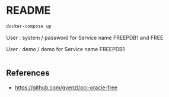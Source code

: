# README

```bash
docker-compose up
```

User : system / password for Service name FREEPDB1 and FREE

User : demo / demo for Service name FREEPDB1


```bash


```

## References


* https://github.com/gvenzl/oci-oracle-free



